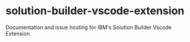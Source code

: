 # solution-builder-vscode-extension
Documentation and issue hosting for IBM's Solution Builder Vscode Extension
